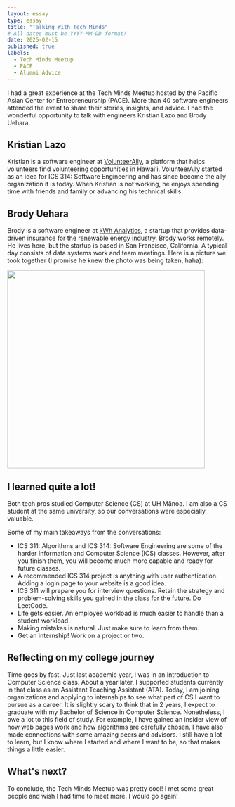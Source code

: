 ```yaml
---
layout: essay
type: essay
title: "Talking With Tech Minds"
# All dates must be YYYY-MM-DD format!
date: 2025-02-15
published: true
labels:
  - Tech Minds Meetup
  - PACE
  - Alumni Advice
---
```



I had a great experience at the Tech Minds Meetup hosted by the Pacific Asian Center for Entrepreneurship (PACE). More than 40 software engineers attended the event to share their stories, insights, and advice. I had the wonderful opportunity to talk with engineers Kristian Lazo and Brody Uehara. 

## Kristian Lazo
Kristian is a software engineer at [VolunteerAlly](https://www.volunteerally.org), a platform that helps volunteers find volunteering opportunities in Hawaiʻi. VolunteerAlly started as an idea for ICS 314: Software Engineering and has since become the ally organization it is today. When Kristian is not working, he enjoys spending time with friends and family or advancing his technical skills. 

## Brody Uehara
Brody is a software engineer at [kWh Analytics](https://www.kwhanalytics.com), a startup that provides data-driven insurance for the renewable energy industry. Brody works remotely. He lives here, but the startup is based in San Francisco, California. A typical day consists of data systems work and team meetings. Here is a picture we took together (I promise he knew the photo was being taken, haha):

<img src="../img/techmindsmeetup.png" width=450px>

## I learned quite a lot!
Both tech pros studied Computer Science (CS) at UH Mānoa. I am also a CS student at the same university, so our conversations were especially valuable.

Some of my main takeaways from the conversations:
<ul>
  <li>ICS 311: Algorithms and ICS 314: Software Engineering are some of the harder Information and Computer Science (ICS) classes. However, after you finish them, you will become much more capable and ready for future classes.</li>
  <li>A recommended ICS 314 project is anything with user authentication. Adding a login page to your website is a good idea.</li>
  <li>ICS 311 will prepare you for interview questions. Retain the strategy and problem-solving skills you gained in the class for the future. Do LeetCode.</li>
  <li>Life gets easier. An employee workload is much easier to handle than a student workload. </li>
  <li>Making mistakes is natural. Just make sure to learn from them.</li>
  <li>Get an internship! Work on a project or two.</li>
</ul>

## Reflecting on my college journey
Time goes by fast. Just last academic year, I was in an Introduction to Computer Science class. About a year later, I supported students currently in that class as an Assistant Teaching Assistant (ATA). Today, I am joining organizations and applying to internships to see what part of CS I want to pursue as a career. It is slightly scary to think that in 2 years, I expect to graduate with my Bachelor of Science in Computer Science. Nonetheless, I owe a lot to this field of study. For example, I have gained an insider view of how web pages work and how algorithms are carefully chosen. I have also made connections with some amazing peers and advisors. I still have a lot to learn, but I know where I started and where I want to be, so that makes things a little easier. 

## What's next?
To conclude, the Tech Minds Meetup was pretty cool! I met some great people and wish I had time to meet more. I would go again!
